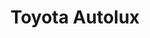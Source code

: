 ---
title: "Toyota Autolux"
url: /san-salvador-de-jujuy-alto-comedero/toyota-autolux/
shop: coche
---
